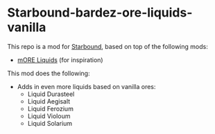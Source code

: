 # Starbound-bardez-ore-liquids-vanilla

This repo is a mod for [Starbound](https://playstarbound.com/), based on top of the following mods:
- [mORE Liquids](https://steamcommunity.com/sharedfiles/filedetails/?id=1318339314) (for inspiration)

This mod does the following:

- Adds in even more liquids based on vanilla ores:
   - Liquid Durasteel
   - Liquid Aegisalt
   - Liquid Ferozium
   - Liquid Violoum
   - Liquid Solarium